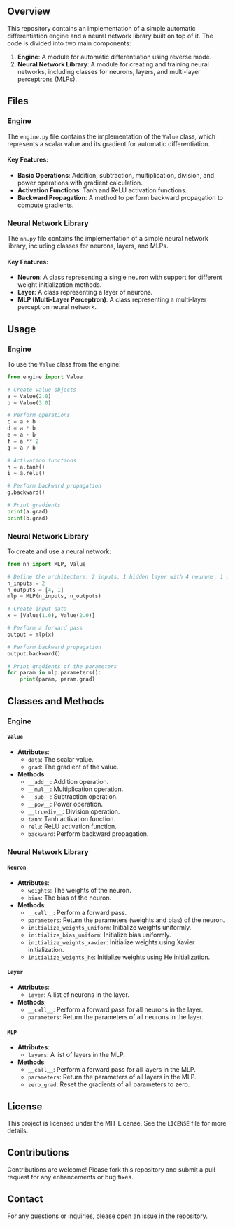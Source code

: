 ## Overview

This repository contains an implementation of a simple automatic differentiation engine and a neural network library built on top of it. The code is divided into two main components:
1. **Engine**: A module for automatic differentiation using reverse mode.
2. **Neural Network Library**: A module for creating and training neural networks, including classes for neurons, layers, and multi-layer perceptrons (MLPs).

## Files

### Engine

The `engine.py` file contains the implementation of the `Value` class, which represents a scalar value and its gradient for automatic differentiation.

#### Key Features:
- **Basic Operations**: Addition, subtraction, multiplication, division, and power operations with gradient calculation.
- **Activation Functions**: Tanh and ReLU activation functions.
- **Backward Propagation**: A method to perform backward propagation to compute gradients.

### Neural Network Library

The `nn.py` file contains the implementation of a simple neural network library, including classes for neurons, layers, and MLPs.

#### Key Features:
- **Neuron**: A class representing a single neuron with support for different weight initialization methods.
- **Layer**: A class representing a layer of neurons.
- **MLP (Multi-Layer Perceptron)**: A class representing a multi-layer perceptron neural network.

## Usage

### Engine

To use the `Value` class from the engine:

```python
from engine import Value

# Create Value objects
a = Value(2.0)
b = Value(3.0)

# Perform operations
c = a + b
d = a * b
e = a - b
f = a ** 2
g = a / b

# Activation functions
h = a.tanh()
i = a.relu()

# Perform backward propagation
g.backward()

# Print gradients
print(a.grad)
print(b.grad)
```

### Neural Network Library

To create and use a neural network:

```python
from nn import MLP, Value

# Define the architecture: 2 inputs, 1 hidden layer with 4 neurons, 1 output
n_inputs = 2
n_outputs = [4, 1]
mlp = MLP(n_inputs, n_outputs)

# Create input data
x = [Value(1.0), Value(2.0)]

# Perform a forward pass
output = mlp(x)

# Perform backward propagation
output.backward()

# Print gradients of the parameters
for param in mlp.parameters():
    print(param, param.grad)
```

## Classes and Methods

### Engine

#### `Value`
- **Attributes**:
  - `data`: The scalar value.
  - `grad`: The gradient of the value.
- **Methods**:
  - `__add__`: Addition operation.
  - `__mul__`: Multiplication operation.
  - `__sub__`: Subtraction operation.
  - `__pow__`: Power operation.
  - `__truediv__`: Division operation.
  - `tanh`: Tanh activation function.
  - `relu`: ReLU activation function.
  - `backward`: Perform backward propagation.

### Neural Network Library

#### `Neuron`
- **Attributes**:
  - `weights`: The weights of the neuron.
  - `bias`: The bias of the neuron.
- **Methods**:
  - `__call__`: Perform a forward pass.
  - `parameters`: Return the parameters (weights and bias) of the neuron.
  - `initialize_weights_uniform`: Initialize weights uniformly.
  - `initialize_bias_uniform`: Initialize bias uniformly.
  - `initialize_weights_xavier`: Initialize weights using Xavier initialization.
  - `initialize_weights_he`: Initialize weights using He initialization.

#### `Layer`
- **Attributes**:
  - `layer`: A list of neurons in the layer.
- **Methods**:
  - `__call__`: Perform a forward pass for all neurons in the layer.
  - `parameters`: Return the parameters of all neurons in the layer.

#### `MLP`
- **Attributes**:
  - `layers`: A list of layers in the MLP.
- **Methods**:
  - `__call__`: Perform a forward pass for all layers in the MLP.
  - `parameters`: Return the parameters of all layers in the MLP.
  - `zero_grad`: Reset the gradients of all parameters to zero.

## License

This project is licensed under the MIT License. See the `LICENSE` file for more details.

## Contributions

Contributions are welcome! Please fork this repository and submit a pull request for any enhancements or bug fixes.

## Contact

For any questions or inquiries, please open an issue in the repository.